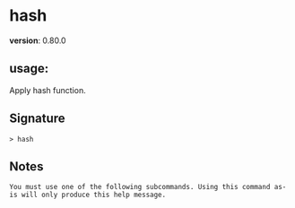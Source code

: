 # hash

**version**: 0.80.0

## **usage**:

Apply hash function.

## Signature

`> hash `

## Notes

```text
You must use one of the following subcommands. Using this command as-is will only produce this help message.
```
